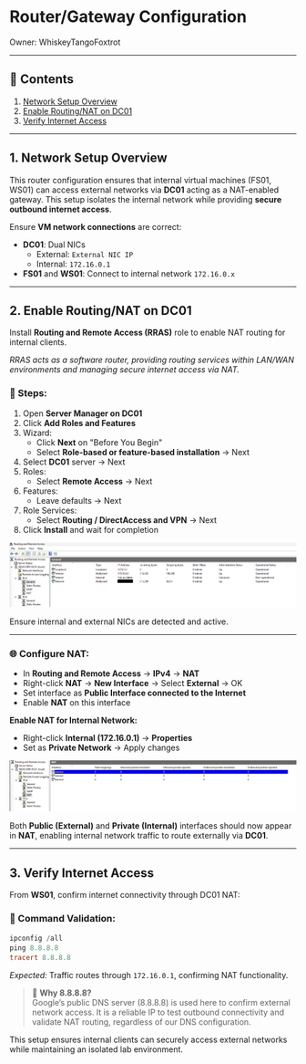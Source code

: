# Router/Gateway Configuration

Owner: WhiskeyTangoFoxtrot

---

## 📂 Contents
1. [Network Setup Overview](#1-network-setup-overview)
2. [Enable Routing/NAT on DC01](#2-enable-routingnat-on-dc01)
3. [Verify Internet Access](#3-verify-internet-access)

---

## 1. Network Setup Overview

This router configuration ensures that internal virtual machines (FS01, WS01) can access external networks via **DC01** acting as a NAT-enabled gateway. This setup isolates the internal network while providing **secure outbound internet access**.

Ensure **VM network connections** are correct:
- **DC01**: Dual NICs  
  - External: `External NIC IP`  
  - Internal: `172.16.0.1`
- **FS01** and **WS01**: Connect to internal network `172.16.0.x`

---

## 2. Enable Routing/NAT on DC01

Install **Routing and Remote Access (RRAS)** role to enable NAT routing for internal clients.

*RRAS acts as a software router, providing routing services within LAN/WAN environments and managing secure internet access via NAT.*

### 🚀 Steps:
1. Open **Server Manager on DC01**  
2. Click **Add Roles and Features**
3. Wizard:
   - Click **Next** on "Before You Begin"
   - Select **Role-based or feature-based installation** → Next
4. Select **DC01** server → Next
5. Roles:
   - Select **Remote Access** → Next
6. Features:
   - Leave defaults → Next
7. Role Services:
   - Select **Routing / DirectAccess and VPN** → Next
8. Click **Install** and wait for completion

![NIC Confirmation](./assets/router_config/nat_enabling.png)

Ensure internal and external NICs are detected and active.

---

### 🌐 Configure NAT:

- In **Routing and Remote Access** → **IPv4** → **NAT**
- Right-click **NAT** → **New Interface** → Select **External** → OK
- Set interface as **Public Interface connected to the Internet**
- Enable **NAT** on this interface

**Enable NAT for Internal Network:**
- Right-click **Internal (172.16.0.1)** → **Properties**
- Set as **Private Network** → Apply changes

![NAT Configuration](./assets/router_config/nat_enabling1.png)

Both **Public (External)** and **Private (Internal)** interfaces should now appear in **NAT**, enabling internal network traffic to route externally via **DC01**.

---

## 3. Verify Internet Access

From **WS01**, confirm internet connectivity through DC01 NAT:

### 🔌 Command Validation:
```powershell
ipconfig /all
ping 8.8.8.8
tracert 8.8.8.8
```
*Expected:* Traffic routes through `172.16.0.1`, confirming NAT functionality.

> 🔹 **Why 8.8.8.8?**  
Google’s public DNS server (8.8.8.8) is used here to confirm external network access. It is a reliable IP to test outbound connectivity and validate NAT routing, regardless of our DNS configuration.

This setup ensures internal clients can securely access external networks while maintaining an isolated lab environment.
